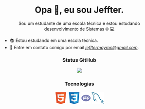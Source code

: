 <h1 align="center">Opa 👋, eu sou Jeffter.</h1>
<p align="center">Sou um estudante de uma escola técnica e estou estudando desenvolvimento de Sistemas 🌐  💻</p>

- 📚 Estou estudando em uma escola técnica.
- 📧 Entre em contato comigo por email *jefftermayron@gmail.com*.

<h3 align="center">Status GitHub</h3>
<p align="center">
    <img src="https://github-readme-stats.vercel.app/api?username=jefftermayron&show_icons=true&theme=radical">
</p>

<h3 align="center">Tecnologias</h3>

<p align="center">
    <img src="https://github.com/devicons/devicon/blob/master/icons/html5/html5-original.svg" alt="html5"  width="40" height="40"/>
    <img src="https://github.com/devicons/devicon/blob/master/icons/css3/css3-original.svg" alt="css3"  width="40" height="40"/>
    <!--<img src="https://github.com/devicons/devicon/blob/master/icons/javascript/javascript-original.svg" alt="javascript" width="40" height="40"/>-->
    <img src="https://github.com/devicons/devicon/blob/master/icons/php/php-plain.svg" alt="php" width="30" height="40"/>
    <img src="https://github.com/devicons/devicon/blob/master/icons/mysql/mysql-original.svg" alt="mysql" width="40" height="40"/>
</p>

<!--
### Oi, eu sou Jeffter 👋
**jefftermayron/jefftermayron** is a ✨ _special_ ✨ repository because its `README.md` (this file) appears on your GitHub profile.

Here are some ideas to get you started:

- 🔭 I’m currently working on ...
- 🌱 I’m currently learning ...
- 👯 I’m looking to collaborate on ...
- 🤔 I’m looking for help with ...
- 💬 Ask me about ...
- 📫 How to reach me: ...
- 😄 Pronouns: ...
- ⚡ Fun fact: ...
-->

